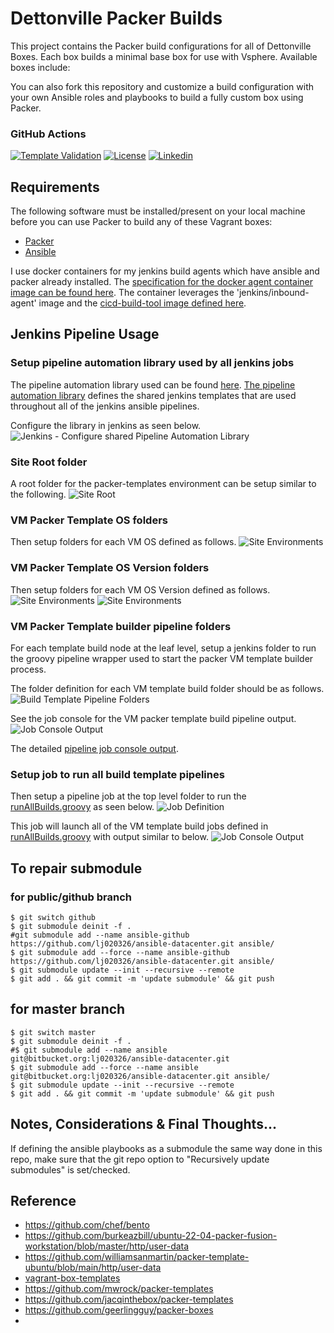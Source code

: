 # Dettonville Packer Builds

This project contains the Packer build configurations for all of Dettonville Boxes. Each box builds a minimal base box for use with Vsphere. Available boxes include:

You can also fork this repository and customize a build configuration with your own Ansible roles and playbooks to build a fully custom box using Packer. 

### GitHub Actions

[![Template Validation](https://github.com/lj020326/packer-templates/actions/workflows/main.yml/badge.svg)](https://github.com/lj020326/packer-templates/actions/workflows/main.yml)
[![License](https://img.shields.io/badge/license-GPLv3-brightgreen.svg?style=flat)](LICENSE)
[![Linkedin](https://img.shields.io/badge/LinkedIn-0077B5?style=for-the-badge&logo=linkedin&logoColor=white)](https://www.linkedin.com/in/leejjohnson/)

## Requirements

The following software must be installed/present on your local machine before you can use Packer to build any of these Vagrant boxes:

  - [Packer](http://www.packer.io/)
  - [Ansible](https://docs.ansible.com/ansible/latest/installation_guide/intro_installation.html)

I use docker containers for my jenkins build agents which have ansible and packer already installed.
The [specification for the docker agent container image can be found here](https://github.com/lj020326/jenkins-docker-agent/blob/master/image/jenkins-cicd-agent/Dockerfile).
The container leverages the 'jenkins/inbound-agent' image and the [cicd-build-tool image defined here](https://github.com/lj020326/jenkins-docker-agent/blob/master/image/cicd-build-tools/Dockerfile). 

## Jenkins Pipeline Usage

### Setup pipeline automation library used by all jenkins jobs
The pipeline automation library used can be found [here](https://github.com/lj020326/pipeline-automation-lib).
[The pipeline automation library](https://github.com/lj020326/pipeline-automation-lib) defines the shared jenkins templates that are used throughout all of the jenkins ansible pipelines.  

Configure the library in jenkins as seen below.
![Jenkins - Configure shared Pipeline Automation Library](./docs/screenshots/packer-templates-00-pipeline-library.png)


### Site Root folder

A root folder for the packer-templates environment can be setup similar to the following.
![Site Root](./docs/screenshots/packer-templates-0-toplevel.png)

### VM Packer Template OS folders

Then setup folders for each VM OS defined as follows.
![Site Environments](./docs/screenshots/packer-templates-1a-os.png)


### VM Packer Template OS Version folders

Then setup folders for each VM OS Version defined as follows.
![Site Environments](./docs/screenshots/packer-templates-1a-os-versions.png)
![Site Environments](./docs/screenshots/packer-templates-1a-os-version-builds.png)

### VM Packer Template builder pipeline folders

For each template build node at the leaf level, setup a jenkins folder to run the groovy pipeline wrapper used to start the packer VM template builder process.

The folder definition for each VM template build folder should be as follows.
![Build Template Pipeline Folders](./docs/screenshots/packer-templates-1a-template-build-wrapper.png)

See the job console for the VM packer template build pipeline output.
![Job Console Output](./docs/screenshots/packer-templates-1a-template-build-output.png)

The detailed [pipeline job console output](./docs/jenkins-consoleText-packer-build-ubuntu-log.md).

### Setup job to run all build template pipelines

Then setup a pipeline job at the top level folder to run the [runAllBuilds.groovy](./runAllBuilds.groovy) as seen below.
![Job Definition](./docs/screenshots/packer-templates-2a-run-all-builds-config.png)

This job will launch all of the VM template build jobs defined in [runAllBuilds.groovy](./runAllBuilds.groovy) with output similar to below.
![Job Console Output](./docs/screenshots/packer-templates-2b-run-all-builds-output.png)

## To repair submodule

### for public/github branch

```shell
$ git switch github
$ git submodule deinit -f .
#git submodule add --name ansible-github https://github.com/lj020326/ansible-datacenter.git ansible/
$ git submodule add --force --name ansible-github https://github.com/lj020326/ansible-datacenter.git ansible/
$ git submodule update --init --recursive --remote
$ git add . && git commit -m 'update submodule' && git push
```

## for master branch
```shell
$ git switch master
$ git submodule deinit -f .
#$ git submodule add --name ansible git@bitbucket.org:lj020326/ansible-datacenter.git
$ git submodule add --force --name ansible git@bitbucket.org:lj020326/ansible-datacenter.git ansible/
$ git submodule update --init --recursive --remote
$ git add . && git commit -m 'update submodule' && git push
```

## Notes, Considerations & Final Thoughts...

If defining the ansible playbooks as a submodule the same way done in this repo, make sure that the git repo option to "Recursively update submodules" is set/checked.

## Reference

* https://github.com/chef/bento
* https://github.com/burkeazbill/ubuntu-22-04-packer-fusion-workstation/blob/master/http/user-data
* https://github.com/williamsanmartin/packer-template-ubuntu/blob/main/http/user-data
* [vagrant-box-templates](https://github.com/mrlesmithjr/vagrant-box-templates)
* https://github.com/mwrock/packer-templates
* https://github.com/jacqinthebox/packer-templates
* https://github.com/geerlingguy/packer-boxes
* 